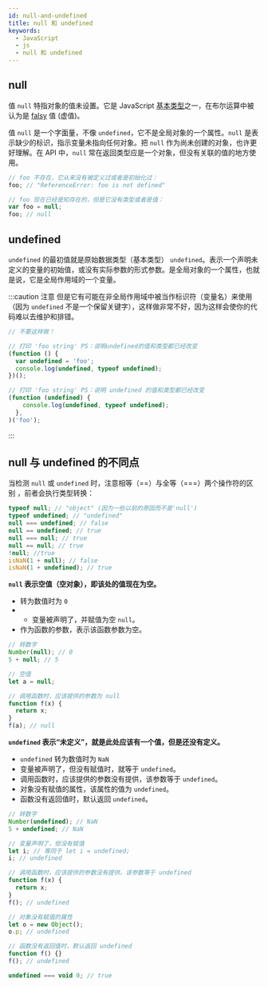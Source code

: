 ```yaml
---
id: null-and-undefined
title: null 和 undefined
keywords:
  - JavaScript
  - js
  - null 和 undefined
---
```


## null

值 `null` 特指对象的值未设置。它是 JavaScript [基本类型](./types-and-conversion.md#数据类型)之一，在布尔运算中被认为是 [falsy](./types-and-conversion.md#falsy) 值 (虚值)。

值 `null` 是一个字面量，不像 `undefined`，它不是全局对象的一个属性。`null` 是表示缺少的标识，指示变量未指向任何对象。把 `null` 作为尚未创建的对象，也许更好理解。在 API 中，`null` 常在返回类型应是一个对象，但没有关联的值的地方使用。

```js
// foo 不存在，它从来没有被定义过或者是初始化过：
foo; // "ReferenceError: foo is not defined"

// foo 现在已经是知存在的，但是它没有类型或者是值：
var foo = null;
foo; // null
```

## undefined

`undefined` 的最初值就是原始数据类型（基本类型） `undefined`。表示一个声明未定义的变量的初始值，或没有实际参数的形式参数。是全局对象的一个属性，也就是说，它是全局作用域的一个变量。

:::caution 注意
但是它有可能在非全局作用域中被当作标识符（变量名）来使用（因为 `undefined` 不是一个保留关键字），这样做非常不好，因为这样会使你的代码难以去维护和排错。

```js
// 不要这样做！

// 打印 'foo string' PS：说明undefined的值和类型都已经改变
(function () {
  var undefined = 'foo';
  console.log(undefined, typeof undefined);
})();

// 打印 'foo string' PS：说明 undefined 的值和类型都已经改变
(function (undefined) {
    console.log(undefined, typeof undefined);
  },
)('foo');
```

:::

## null 与 undefined 的不同点

当检测 `null` 或 `undefined` 时，注意相等（==）与全等（===）两个操作符的区别 ，前者会执行类型转换：

```js
typeof null; // "object" (因为一些以前的原因而不是'null')
typeof undefined; // "undefined"
null === undefined; // false
null == undefined; // true
null === null; // true
null == null; // true
!null; //true
isNaN(1 + null); // false
isNaN(1 + undefined); // true
```

**`null` 表示空值（空对象），即该处的值现在为空。**

- 转为数值时为 `0`
- - 变量被声明了，并赋值为空 `null`。
- 作为函数的参数，表示该函数参数为空。

```js
// 转数字
Number(null); // 0
5 + null; // 5

// 空值
let a = null;

// 调用函数时，应该提供的参数为 null
function f(x) {
  return x;
}
f(a); // null
```

**`undefined` 表示“未定义”，就是此处应该有一个值，但是还没有定义。**

- `undefined` 转为数值时为 `NaN`
- 变量被声明了，但没有赋值时，就等于 `undefined`。
- 调用函数时，应该提供的参数没有提供，该参数等于 `undefined`。
- 对象没有赋值的属性，该属性的值为 `undefined`。
- 函数没有返回值时，默认返回 `undefined`。

```js
// 转数字
Number(undefined); // NaN
5 + undefined; // NaN

// 变量声明了，但没有赋值
let i; // 等同于 let i = undefined;
i; // undefined

// 调用函数时，应该提供的参数没有提供，该参数等于 undefined
function f(x) {
  return x;
}
f(); // undefined

// 对象没有赋值的属性
let o = new Object();
o.p; // undefined

// 函数没有返回值时，默认返回 undefined
function f() {}
f(); // undefined

undefined === void 0; // true
```
